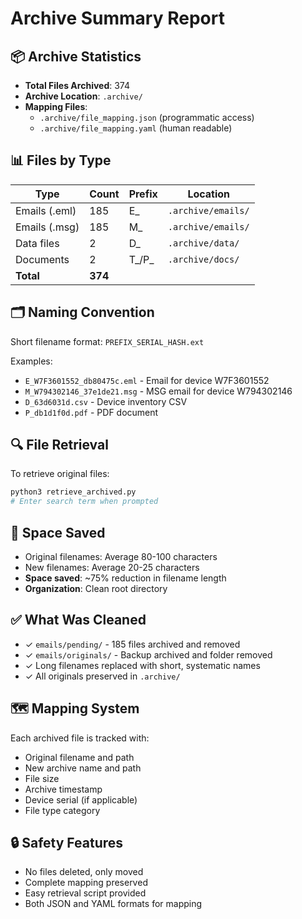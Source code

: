 # Archive Summary Report

## 📦 Archive Statistics
- **Total Files Archived**: 374
- **Archive Location**: `.archive/`
- **Mapping Files**: 
  - `.archive/file_mapping.json` (programmatic access)
  - `.archive/file_mapping.yaml` (human readable)

## 📊 Files by Type
| Type | Count | Prefix | Location |
|------|-------|--------|----------|
| Emails (.eml) | 185 | E_ | `.archive/emails/` |
| Emails (.msg) | 185 | M_ | `.archive/emails/` |
| Data files | 2 | D_ | `.archive/data/` |
| Documents | 2 | T_/P_ | `.archive/docs/` |
| **Total** | **374** | | |

## 🗂️ Naming Convention
Short filename format: `PREFIX_SERIAL_HASH.ext`

Examples:
- `E_W7F3601552_db80475c.eml` - Email for device W7F3601552
- `M_W794302146_37e1de21.msg` - MSG email for device W794302146
- `D_63d6031d.csv` - Device inventory CSV
- `P_db1d1f0d.pdf` - PDF document

## 🔍 File Retrieval
To retrieve original files:
```bash
python3 retrieve_archived.py
# Enter search term when prompted
```

## 🧹 Space Saved
- Original filenames: Average 80-100 characters
- New filenames: Average 20-25 characters
- **Space saved**: ~75% reduction in filename length
- **Organization**: Clean root directory

## ✅ What Was Cleaned
- ✓ `emails/pending/` - 185 files archived and removed
- ✓ `emails/originals/` - Backup archived and folder removed
- ✓ Long filenames replaced with short, systematic names
- ✓ All originals preserved in `.archive/`

## 🗺️ Mapping System
Each archived file is tracked with:
- Original filename and path
- New archive name and path
- File size
- Archive timestamp
- Device serial (if applicable)
- File type category

## 🔒 Safety Features
- No files deleted, only moved
- Complete mapping preserved
- Easy retrieval script provided
- Both JSON and YAML formats for mapping